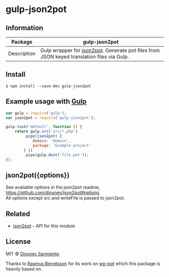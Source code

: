 # gulp-json2pot

## Information

| Package     | gulp-json2pot                                          |
| ----------- | ---------------------------------------------------- |
| Description | Gulp wrapper for [json2pot](https://github.com/diosney/json2pot). Generate pot files from JSON keyed translation files via Gulp. |


## Install

```
$ npm install --save-dev gulp-json2pot
```


## Example usage with [Gulp](http://github.com/gulpjs/gulp)

```js
var gulp = require('gulp');
var json2pot = require('gulp-json2pot');

gulp.task('default', function () {
    return gulp.src('src/*.php')
        .pipe(json2pot( {
            domain: 'domain',
            package: 'Example project'
        } ))
        .pipe(gulp.dest('file.pot'));
});
```


## json2pot({options})

See available options in the json2pot readme, https://github.com/diosney/json2pot#options  
All options except src and writeFile is passed to json2pot.

## Related

- [json2pot](https://github.com/diosney/json2pot) - API for this module

## License

MIT © [Diosney Sarmiento](https://github.com/diosney)

Thanks to [Rasmus Bengtsson](https://github.com/rasmusbe) for its work on 
[wp-pot](https://github.com/rasmusbe/wp-pot) which this package is heavily based on.
